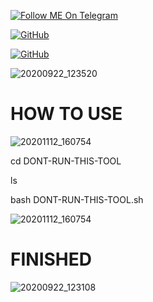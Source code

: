 <a href="https://telegram.im/@H3LLO_H4CK3R"><img title="Follow ME On Telegram" src="https://img.shields.io/badge/Follow Me On Telegram-black?style=for-the-badge&logo=Telegram"></a>

[![GitHub](https://img.shields.io/badge/Github-181717?style=flat-square&logo=github&link=https://github.com/H3LLO-H4CK3R-2)](https://github.com/H3LLO-H4CK3R-2)


[![GitHub](https://img.shields.io/badge/MyRepositories-181717?style=flat-square&logo=github&link=https://github.com/H3LLO-H4CK3R-2?tab=repositories)](https://github.com/H3LLO-H4CK3R-2?tab=repositories)


![20200922_123520](https://user-images.githubusercontent.com/68962528/96108384-21b4a880-0efb-11eb-9be9-98397474bced.jpg) 

# HOW TO USE 

![20201112_160754](https://user-images.githubusercontent.com/74289306/98930095-27a1a780-2502-11eb-8bd7-b6873ac7a7c8.jpg)

cd DONT-RUN-THIS-TOOL

ls

bash DONT-RUN-THIS-TOOL.sh

![20201112_160754](https://user-images.githubusercontent.com/74289306/98930095-27a1a780-2502-11eb-8bd7-b6873ac7a7c8.jpg)


# FINISHED 

![20200922_123108](https://user-images.githubusercontent.com/68962528/96108405-27aa8980-0efb-11eb-800b-788fe6f491cf.jpg) 
